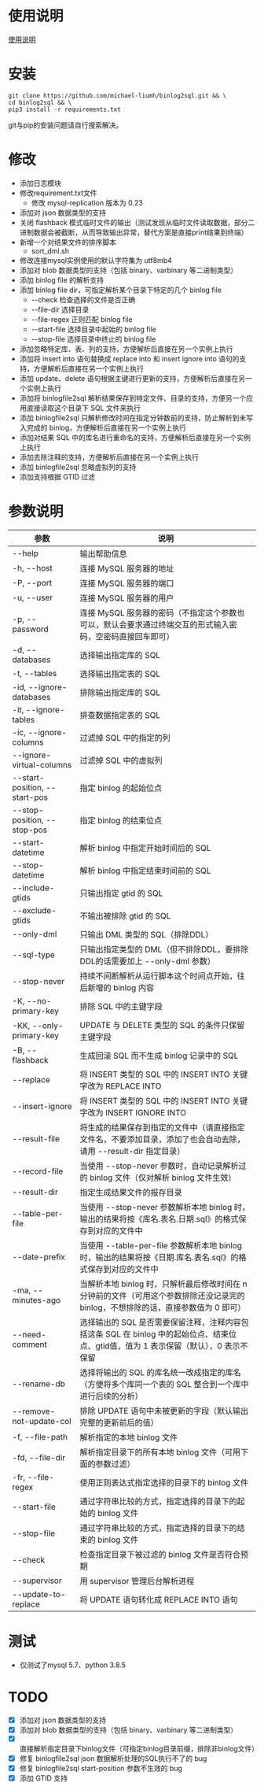 使用说明
==============
[使用说明](./source_file/README.md)

安装
==============
```shell
git clone https://github.com/michael-liumh/binlog2sql.git && \
cd binlog2sql && \
pip3 install -r requirements.txt
```
git与pip的安装问题请自行搜索解决。

修改
==============
* 添加日志模块
* 修改requirement.txt文件
  * 修改 mysql-replication 版本为 0.23
* 添加对 json 数据类型的支持
* 关闭 flashback 模式临时文件的输出（测试发现从临时文件读取数据，部分二进制数据会被截断，从而导致输出异常，替代方案是直接print结果到终端）
* 新增一个对结果文件的排序脚本
  * sort_dml.sh
* 修改连接mysql实例使用的默认字符集为 utf8mb4
* 添加对 blob 数据类型的支持（包括 binary、varbinary 等二进制类型）
* 添加 binlog file 的解析支持
* 添加 binlog file dir，可指定解析某个目录下特定的几个 binlog file
  * --check 检查选择的文件是否正确
  * --file-dir 选择目录
  * --file-regex 正则匹配 binlog file
  * --start-file 选择目录中起始的 binlog file
  * --stop-file 选择目录中终止的 binlog file
* 添加忽略特定库、表、列的支持，方便解析后直接在另一个实例上执行
* 添加将 insert into 语句替换成 replace into 和 insert ignore into 语句的支持，方便解析后直接在另一个实例上执行
* 添加 update、delete 语句根据主键进行更新的支持，方便解析后直接在另一个实例上执行
* 添加将 binlogfile2sql 解析结果保存到特定文件、目录的支持，方便另一个应用直接读取这个目录下 SQL 文件来执行
* 添加 binlogfile2sql 只解析修改时间在指定分钟数前的支持，防止解析到未写入完成的 binlog，方便解析后直接在另一个实例上执行
* 添加对结果 SQL 中的库名进行重命名的支持，方便解析后直接在另一个实例上执行
* 添加去除注释的支持，方便解析后直接在另一个实例上执行
* 添加 binlogfile2sql 忽略虚拟列的支持
* 添加支持根据 GTID 过滤

参数说明
==============
|  参数   | 说明  |
|  ----  | ----  |
| --help  | 输出帮助信息 |
| -h, --host  | 连接 MySQL 服务器的地址 |
| -P, --port  | 连接 MySQL 服务器的端口 |
| -u, --user  | 连接 MySQL 服务器的用户 |
| -p, --password  | 连接 MySQL 服务器的密码（不指定这个参数也可以，默认会要求通过终端交互的形式输入密码，空密码直接回车即可） |
| -d, --databases  | 选择输出指定库的 SQL |
| -t, --tables  | 选择输出指定表的 SQL |
| -id, --ignore-databases  | 排除输出指定库的 SQL |
| -it, --ignore-tables  | 排查数据指定表的 SQL |
| -ic, --ignore-columns  | 过滤掉 SQL 中的指定的列 |
| --ignore-virtual-columns  | 过滤掉 SQL 中的虚拟列 |
| --start-position, --start-pos  | 指定 binlog 的起始位点 |
| --stop-position, --stop-pos  | 指定 binlog 的结束位点 |
| --start-datetime  | 解析 binlog 中指定开始时间后的 SQL |
| --stop-datetime  | 解析 binlog 中指定结束时间前的 SQL |
| --include-gtids  | 只输出指定 gtid 的 SQL |
| --exclude-gtids  | 不输出被排除 gtid 的 SQL |
| --only-dml  | 只输出 DML 类型的 SQL（排除DDL） |
| --sql-type  | 只输出指定类型的 DML（但不排除DDL，要排除DDL的话需要加上 --only-dml 参数） |
| --stop-never  | 持续不间断解析从运行脚本这个时间点开始，往后新增的 binlog 内容 |
| -K, --no-primary-key  | 排除 SQL 中的主键字段 |
| -KK, --only-primary-key  | UPDATE 与 DELETE 类型的 SQL 的条件只保留主键字段 |
| -B, --flashback | 生成回滚 SQL 而不生成 binlog 记录中的 SQL |
| --replace  | 将 INSERT 类型的 SQL 中的 INSERT INTO 关键字改为 REPLACE INTO |
| --insert-ignore  | 将 INSERT 类型的 SQL 中的 INSERT INTO 关键字改为 INSERT IGNORE INTO |
| --result-file  | 将生成的结果保存到指定的文件中（请直接指定文件名，不要添加目录，添加了也会自动去除，请用 --result-dir 指定目录） |
| --record-file  | 当使用 --stop-never 参数时，自动记录解析过的 binlog 文件（仅对解析 binlog 文件生效） |
| --result-dir  | 指定生成结果文件的报存目录 |
| --table-per-file | 当使用 --stop-never 参数解析本地 binlog 时，输出的结果将按《库名.表名.日期.sql》的格式保存到对应的文件中 |
| --date-prefix | 当使用 --table-per-file 参数解析本地 binlog 时，输出的结果将按《日期.库名.表名.sql》的格式保存到对应的文件中 |
| -ma, --minutes-ago | 当解析本地 binlog 时，只解析最后修改时间在 n 分钟前的文件（可用这个参数排除还没记录完的 binlog，不想排除的话，直接参数值为 0 即可） |
| --need-comment | 选择输出的 SQL 是否需要保留注释，注释内容包括这条 SQL 在 binlog 中的起始位点、结束位点、gtid值，值为 1 表示保留（默认），0 表示不保留 |
| --rename-db | 选择将输出的 SQL 的库名统一改成指定的库名（方便将多个库同一个表的 SQL 整合到一个库中进行后续的分析） |
| --remove-not-update-col | 排除 UPDATE 语句中未被更新的字段（默认输出完整的更新前后的值） ||
| -f, --file-path | 解析指定的本地 binlog 文件 |
| -fd, --file-dir | 解析指定目录下的所有本地 binlog 文件（可用下面的参数过滤） |
| -fr, --file-regex | 使用正则表达式指定选择的目录下的 binlog 文件 |
| --start-file | 通过字符串比较的方式，指定选择的目录下的起始的 binlog 文件 |
| --stop-file | 通过字符串比较的方式，指定选择的目录下的结束的 binlog 文件 |
| --check | 检查指定目录下被过滤的 binlog 文件是否符合预期 |
| --supervisor | 用 supervisor 管理后台解析进程 |
| --update-to-replace | 将 UPDATE 语句转化成 REPLACE INTO 语句 |

测试
==============
* 仅测试了mysql 5.7、python 3.8.5

TODO
==============
- [x] 添加对 json 数据类型的支持
- [x] 添加对 blob 数据类型的支持（包括 binary、varbinary 等二进制类型）
- [x] 直接解析指定目录下binlog文件（可指定binlog目录前缀，排除非binlog文件）
- [x] 修复 binlogfile2sql json 数据解析处理的SQL执行不了的 bug
- [x] 修复 binlogfile2sql start-position 参数不生效的 bug
- [x] 添加 GTID 支持